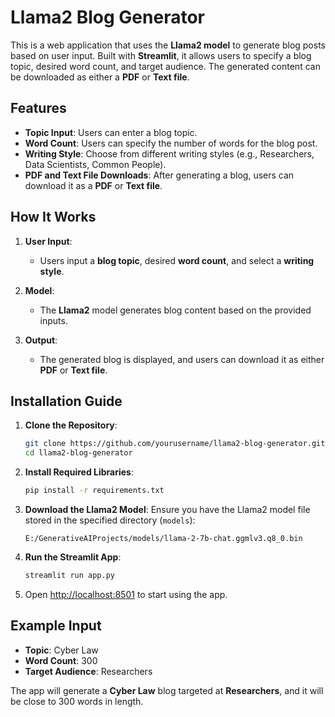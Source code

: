 # Llama2 Blog Generator

This is a web application that uses the **Llama2 model** to generate blog posts based on user input. Built with **Streamlit**, it allows users to specify a blog topic, desired word count, and target audience. The generated content can be downloaded as either a **PDF** or **Text file**.

## Features

- **Topic Input**: Users can enter a blog topic.
- **Word Count**: Users can specify the number of words for the blog post.
- **Writing Style**: Choose from different writing styles (e.g., Researchers, Data Scientists, Common People).
- **PDF and Text File Downloads**: After generating a blog, users can download it as a **PDF** or **Text file**.
  
## How It Works

1. **User Input**:
    - Users input a **blog topic**, desired **word count**, and select a **writing style**.
  
2. **Model**: 
    - The **Llama2** model generates blog content based on the provided inputs.
  
3. **Output**:
    - The generated blog is displayed, and users can download it as either **PDF** or **Text file**.

## Installation Guide

1. **Clone the Repository**:
    ```bash
    git clone https://github.com/yourusername/llama2-blog-generator.git
    cd llama2-blog-generator
    ```

2. **Install Required Libraries**:
    ```bash
    pip install -r requirements.txt
    ```

3. **Download the Llama2 Model**:
   Ensure you have the Llama2 model file stored in the specified directory (`models`):
    ```
    E:/GenerativeAIProjects/models/llama-2-7b-chat.ggmlv3.q8_0.bin
    ```

4. **Run the Streamlit App**:
    ```bash
    streamlit run app.py
    ```

5. Open [http://localhost:8501](http://localhost:8501) to start using the app.

## Example Input

- **Topic**: Cyber Law
- **Word Count**: 300
- **Target Audience**: Researchers

The app will generate a **Cyber Law** blog targeted at **Researchers**, and it will be close to 300 words in length.



